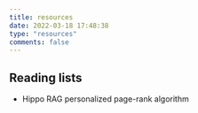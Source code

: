```yaml
---
title: resources
date: 2022-03-18 17:48:38
type: "resources"
comments: false
---
```


## Reading lists

* Hippo RAG
    personalized page-rank algorithm

    